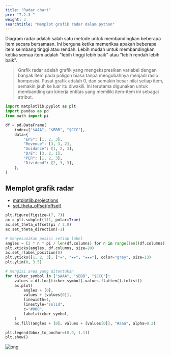 ```yaml
---
title: "Radar chart"
pre: "7.2.3 "
weight: 3
searchtitle: "Memplot grafik radar dalam python"
---
```


Diagram radar adalah salah satu metode untuk membandingkan beberapa item secara bersamaan. Ini berguna ketika memeriksa apakah beberapa item seimbang tinggi atau rendah.
Lebih mudah untuk membandingkan ketika semua item adalah "lebih tinggi lebih baik" atau "lebih rendah lebih baik".

> Grafik radar adalah grafik yang mengekspresikan variabel dengan banyak item pada poligon biasa tanpa mengubahnya menjadi rasio komposisi. Pusat grafik adalah 0, dan semakin besar nilai setiap item, semakin jauh ke luar itu diwakili. Ini terutama digunakan untuk membandingkan kinerja entitas yang memiliki item-item ini sebagai atribut.


```python
import matplotlib.pyplot as plt
import pandas as pd
from math import pi

df = pd.DataFrame(
    index=["$AAA", "$BBB", "$CCC"],
    data={
        "EPS": [1, 2, 3],
        "Revenue": [3, 3, 2],
        "Guidance": [1, 2, 3],
        "D/E": [3, 2, 1],
        "PER": [1, 2, 3],
        "Dividend": [2, 3, 3],
    },
)
```

## Memplot grafik radar

- [matplotlib.projections](https://matplotlib.org/stable/api/projections_api.html)
- [set_theta_offset(offset)](https://matplotlib.org/stable/api/projections_api.html#matplotlib.projections.polar.PolarAxes.set_theta_offset)


```python
plt.figure(figsize=(7, 7))
ax = plt.subplot(111, polar=True)
ax.set_theta_offset(pi / 2.0)
ax.set_theta_direction(-1)

# menyesuaikan posisi setiap label
angles = [2 * n * pi / len(df.columns) for n in range(len((df.columns)))]
plt.xticks(angles, df.columns, size=20)
ax.set_rlabel_position(0)
plt.yticks([1, 2, 3], ["★", "★★", "★★★"], color="grey", size=13)
plt.ylim(0, 3.5)

# mengisi area yang ditentukan
for ticker_symbol in ["$AAA", "$BBB", "$CCC"]:
    values = df.loc[ticker_symbol].values.flatten().tolist()
    ax.plot(
        angles + [0],
        values + [values[0]],
        linewidth=1,
        linestyle="solid",
        c="#000",
        label=ticker_symbol,
    )
    ax.fill(angles + [0], values + [values[0]], "#aaa", alpha=0.2)

plt.legend(bbox_to_anchor=(0.9, 1.1))
plt.show()
```


    
![png](/images/finance/visualize/003-radar-circle_files/003-radar-circle_3_0.png)
    

